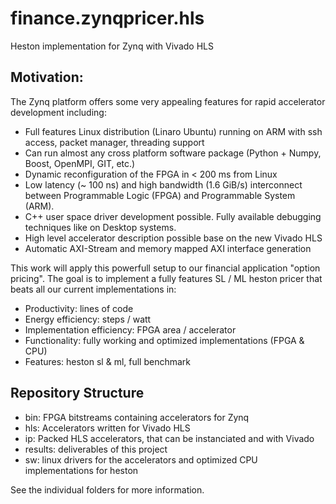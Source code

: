 finance.zynqpricer.hls
======================

Heston implementation for Zynq with Vivado HLS


Motivation:
-----------

The Zynq platform offers some very appealing features for rapid accelerator 
development including:
- Full features Linux distribution (Linaro Ubuntu) running on ARM with ssh 
  access, packet manager, threading support
- Can run almost any cross platform software package (Python + Numpy, Boost, 
  OpenMPI, GIT, etc.)
- Dynamic reconfiguration of the FPGA in < 200 ms from Linux
- Low latency (~ 100 ns) and high bandwidth (1.6 GiB/s) interconnect between 
  Programmable Logic (FPGA) and Programmable System (ARM).
- C++ user space driver development possible. Fully available debugging 
  techniques like on Desktop systems. 
- High level accelerator description possible base on the new Vivado HLS
- Automatic AXI-Stream and memory mapped AXI interface generation

This work will apply this powerfull setup to our financial application 
"option pricing". The goal is to implement a fully features SL / ML heston 
pricer that beats all our current implementations in:
- Productivity: lines of code
- Energy efficiency: steps / watt
- Implementation efficiency: FPGA area / accelerator
- Functionality: fully working and optimized implementations (FPGA & CPU)
- Features: heston sl & ml, full benchmark

Repository Structure
--------------------

- bin: FPGA bitstreams containing accelerators for Zynq
- hls: Accelerators written for Vivado HLS
- ip: Packed HLS accelerators, that can be instanciated and with Vivado
- results: deliverables of this project
- sw: linux drivers for the accelerators and optimized CPU implementations for heston

See the individual folders for more information.

